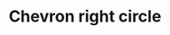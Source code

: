 ---
title: Chevron right circle
tags:
icon: chevron-right-circle
svg: '<svg xmlns="http://www.w3.org/2000/svg" width="24" height="24" fill="none" viewBox="0 0 24 24" stroke-width="1.5" stroke-linecap="round" stroke-linejoin="round" stroke="currentColor"><circle cx="12" cy="12" r="9"/><path d="m10.75 8.5 3.5 3.5-3.5 3.5"/></svg>'
---